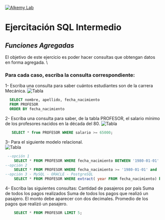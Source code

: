 [![Alkemy Lab](https://academy.alkemy.org/images/alkemy-logo.svg)](https://academy.alkemy.org/)

# Ejercitación SQL Intermedio
## _Funciones Agregadas_

El objetivo de este ejercicio es poder hacer consultas que obtengan datos en forma agregada. \

### Para cada caso, escriba la consulta correspondiente:

1- Escriba una consulta para saber cuántos estudiantes son de la carrera Mecánica.
![Tabla](https://lh4.googleusercontent.com/5XyplRSIhDmN82eEQXRCCwK3kzqt6sSppGBjq66uOm2m_p-53a46HWY_fTcER4asNJI5v7gf5W9rHsGiCwydwohCkm3O6lLUmDQw_hxAGIjIEY8xljcamXn9EjRE_H99xV-01X4)
  ```sql
    SELECT nombre, apellido, fecha_nacimiento 
    FROM PROFESOR
    ORDER BY fecha_nacimiento
  ```
2- Escriba una consulta para saber, de la tabla PROFESOR, el salario mínimo de los profesores nacidos en la década del 80.
![Tabla](https://lh5.googleusercontent.com/zJIEvMS6oC-tCp-SJC3p0H9-VtNkiQIdYlpufSh4CpjCt6owniilN20rhknlOnHK0K3JGseWYrIF2js_zcm0ZmTlzDtoT7At8s9x1p944_g_0hoZxWdA37ccKS9GKCc7bOC8gDQ)
 ```sql 
    SELECT * from PROFESOR WHERE salario >= 65000;
 ```
3- Para el siguiente modelo relacional.   
![Tabla](https://lh4.googleusercontent.com/3gu9oBjE6bgmxXbWnMPj0E4jpGiIXDVcpqNdY7Dn54yS-sPb2nes8peGjq82bpF-wHJ-iU9P68ofIFUGEJFwU2E6fheNHkbKwt9QMuUmWcVa3sW4zLDaofcZozEAGaJnEGZFAYg)
```sql
 --opción 1
    SELECT * FROM PROFESOR WHERE fecha_nacimiento BETWEEN '1980-01-01' and '1989-12-31'
--opción 2
    SELECT * FROM PROFESOR WHERE fecha_nacimiento >= '1980-01-01' and  fecha_nacimiento <= '1989-12-31'
--opción 3 - MySQL - ORACLE - PostgreSQL
    SELECT * FROM PROFESOR WHERE extract( year FROM fecha_nacimiento) between 1980 and 1989
```

4- Escriba las siguientes consultas:
Cantidad de pasajeros por país
Suma de todos los pagos realizados
Suma de todos los pagos que realizó un pasajero. El monto debe aparecer con dos decimales.
Promedio de los pagos que realizó un pasajero.
```sql
    SELECT * FROM PROFESOR LIMIT 5;
```
